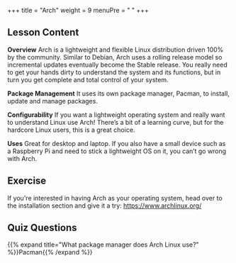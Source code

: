 +++
title = "Arch"
weight = 9
menuPre = "<i class='fl-archlinux'></i> "
+++

## Lesson Content

**Overview**
Arch is a lightweight and flexible Linux distribution driven 100% by the community. Similar to Debian, Arch uses a rolling release model so incremental updates eventually become the Stable release. You really need to get your hands dirty to understand the system and its functions, but in turn you get complete and total control of your system.

**Package Management**
It uses its own package manager, Pacman, to install, update and manage packages. 

**Configurability**
If you want a lightweight operating system and really want to understand Linux use Arch! There’s a bit of a learning curve, but for the hardcore Linux users, this is a great choice.

**Uses**
Great for desktop and laptop. If you also have a small device such as a Raspberry Pi and need to stick a lightweight OS on it, you can’t go wrong with Arch.

## Exercise

If you're interested in having Arch as your operating system, head over to the installation section and give it a try: <a href='https://www.archlinux.org/'>https://www.archlinux.org/</a>

## Quiz Questions

{{% expand title="What package manager does Arch Linux use?" %}}Pacman{{% /expand %}}
